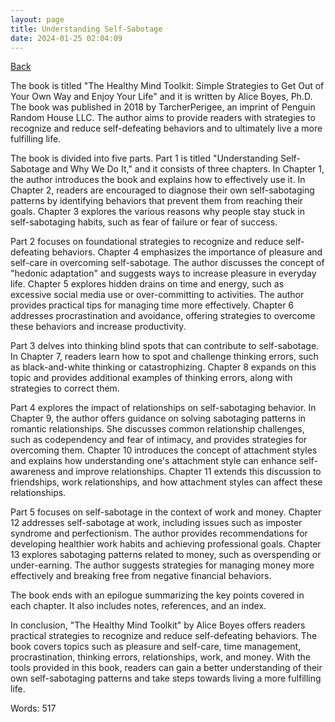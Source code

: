 ```yaml
---
layout: page
title: Understanding Self-Sabotage
date: 2024-01-25 02:04:09
---
```


[Back](./)


The book is titled "The Healthy Mind Toolkit: Simple Strategies to Get Out of Your Own Way and Enjoy Your Life" and it is written by Alice Boyes, Ph.D. The book was published in 2018 by TarcherPerigee, an imprint of Penguin Random House LLC. The author aims to provide readers with strategies to recognize and reduce self-defeating behaviors and to ultimately live a more fulfilling life.

The book is divided into five parts. Part 1 is titled "Understanding Self-Sabotage and Why We Do It," and it consists of three chapters. In Chapter 1, the author introduces the book and explains how to effectively use it. In Chapter 2, readers are encouraged to diagnose their own self-sabotaging patterns by identifying behaviors that prevent them from reaching their goals. Chapter 3 explores the various reasons why people stay stuck in self-sabotaging habits, such as fear of failure or fear of success.

Part 2 focuses on foundational strategies to recognize and reduce self-defeating behaviors. Chapter 4 emphasizes the importance of pleasure and self-care in overcoming self-sabotage. The author discusses the concept of "hedonic adaptation" and suggests ways to increase pleasure in everyday life. Chapter 5 explores hidden drains on time and energy, such as excessive social media use or over-committing to activities. The author provides practical tips for managing time more effectively. Chapter 6 addresses procrastination and avoidance, offering strategies to overcome these behaviors and increase productivity.

Part 3 delves into thinking blind spots that can contribute to self-sabotage. In Chapter 7, readers learn how to spot and challenge thinking errors, such as black-and-white thinking or catastrophizing. Chapter 8 expands on this topic and provides additional examples of thinking errors, along with strategies to correct them.

Part 4 explores the impact of relationships on self-sabotaging behavior. In Chapter 9, the author offers guidance on solving sabotaging patterns in romantic relationships. She discusses common relationship challenges, such as codependency and fear of intimacy, and provides strategies for overcoming them. Chapter 10 introduces the concept of attachment styles and explains how understanding one's attachment style can enhance self-awareness and improve relationships. Chapter 11 extends this discussion to friendships, work relationships, and how attachment styles can affect these relationships.

Part 5 focuses on self-sabotage in the context of work and money. Chapter 12 addresses self-sabotage at work, including issues such as imposter syndrome and perfectionism. The author provides recommendations for developing healthier work habits and achieving professional goals. Chapter 13 explores sabotaging patterns related to money, such as overspending or under-earning. The author suggests strategies for managing money more effectively and breaking free from negative financial behaviors.

The book ends with an epilogue summarizing the key points covered in each chapter. It also includes notes, references, and an index. 

In conclusion, "The Healthy Mind Toolkit" by Alice Boyes offers readers practical strategies to recognize and reduce self-defeating behaviors. The book covers topics such as pleasure and self-care, time management, procrastination, thinking errors, relationships, work, and money. With the tools provided in this book, readers can gain a better understanding of their own self-sabotaging patterns and take steps towards living a more fulfilling life.

Words: 517